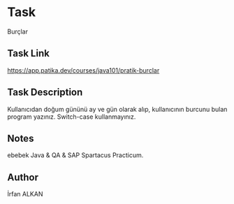 # Task
Burçlar

## Task Link
https://app.patika.dev/courses/java101/pratik-burclar

## Task Description
Kullanıcıdan doğum gününü ay ve gün olarak alıp, kullanıcının burcunu bulan program yazınız.
Switch-case kullanmayınız.

## Notes
ebebek Java & QA & SAP Spartacus Practicum.

## Author
İrfan ALKAN
